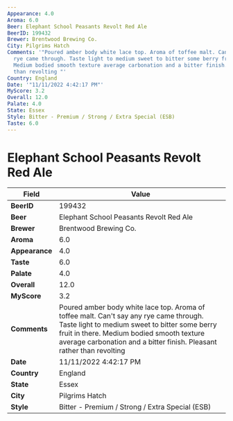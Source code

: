 ```yaml
---
Appearance: 4.0
Aroma: 6.0
Beer: Elephant School Peasants Revolt Red Ale
BeerID: 199432
Brewer: Brentwood Brewing Co.
City: Pilgrims Hatch
Comments: '"Poured amber body white lace top. Aroma of toffee malt. Can''t say any
  rye came through. Taste light to medium sweet to bitter some berry fruit in there.
  Medium bodied smooth texture average carbonation and a bitter finish. Pleasant rather
  than revolting "'
Country: England
Date: '"11/11/2022 4:42:17 PM"'
MyScore: 3.2
Overall: 12.0
Palate: 4.0
State: Essex
Style: Bitter - Premium / Strong / Extra Special (ESB)
Taste: 6.0
---
```


# Elephant School Peasants Revolt Red Ale

| Field         | Value |
|---------------|-------|
| **BeerID** | 199432 |
| **Beer** | Elephant School Peasants Revolt Red Ale |
| **Brewer** | Brentwood Brewing Co. |
| **Aroma** | 6.0 |
| **Appearance** | 4.0 |
| **Taste** | 6.0 |
| **Palate** | 4.0 |
| **Overall** | 12.0 |
| **MyScore** | 3.2 |
| **Comments** | Poured amber body white lace top. Aroma of toffee malt. Can't say any rye came through. Taste light to medium sweet to bitter some berry fruit in there. Medium bodied smooth texture average carbonation and a bitter finish. Pleasant rather than revolting  |
| **Date** | 11/11/2022 4:42:17 PM |
| **Country** | England |
| **State** | Essex |
| **City** | Pilgrims Hatch |
| **Style** | Bitter - Premium / Strong / Extra Special (ESB) |
